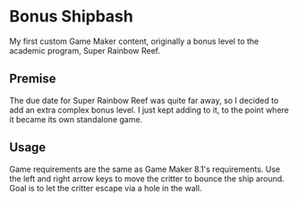 # Bonus Shipbash
My first custom Game Maker content, originally a bonus level to the academic program, Super Rainbow Reef.

## Premise
The due date for Super Rainbow Reef was quite far away, so I decided to add an extra complex bonus level. I just kept adding to it, to the point where it became its own standalone game.

## Usage
Game requirements are the same as Game Maker 8.1's requirements. Use the left and right arrow keys to move the critter to bounce the ship around. Goal is to let the critter escape via a hole in the wall.

